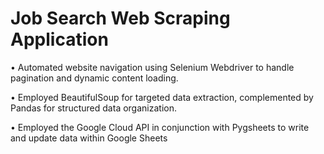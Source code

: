 # Job Search Web Scraping Application
• Automated website navigation using Selenium Webdriver to handle pagination and dynamic content loading.

• Employed BeautifulSoup for targeted data extraction, complemented by Pandas for structured data organization.

• Employed the Google Cloud API in conjunction with Pygsheets to write and update data within Google Sheets
